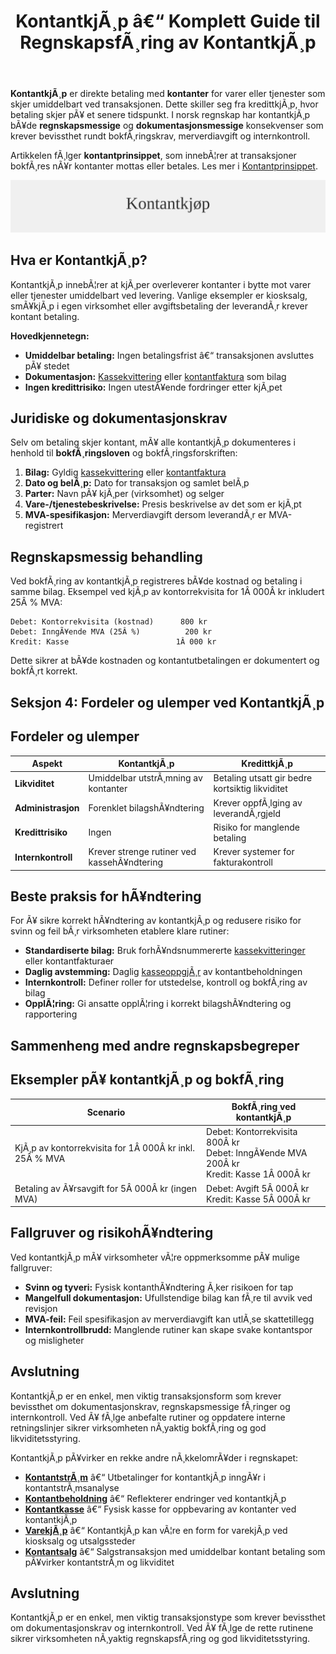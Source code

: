 ﻿---
title: "KontantkjÃ¸p â€“ Komplett Guide til RegnskapsfÃ¸ring av KontantkjÃ¸p"
meta_title: "KontantkjÃ¸p â€“ Komplett Guide til RegnskapsfÃ¸ring av KontantkjÃ¸p"
meta_description: '**KontantkjÃ¸p** er direkte betaling med **kontanter** for varer eller tjenester som skjer umiddelbart ved transaksjonen. Dette skiller seg fra kredittkjÃ¸p, hv...'
slug: kontantkjop
type: blog
layout: pages/single
---

**KontantkjÃ¸p** er direkte betaling med **kontanter** for varer eller tjenester som skjer umiddelbart ved transaksjonen. Dette skiller seg fra kredittkjÃ¸p, hvor betaling skjer pÃ¥ et senere tidspunkt. I norsk regnskap har kontantkjÃ¸p bÃ¥de **regnskapsmessige** og **dokumentasjonsmessige** konsekvenser som krever bevissthet rundt bokfÃ¸ringskrav, merverdiavgift og internkontroll.

Artikkelen fÃ¸lger **kontantprinsippet**, som innebÃ¦rer at transaksjoner bokfÃ¸res nÃ¥r kontanter mottas eller betales. Les mer i [Kontantprinsippet](/blogs/regnskap/kontantprinsippet "Kontantprinsippet: Guide til kontantregnskap i Norge").

![KontantkjÃ¸p](kontantkjop-image.svg)

## Hva er KontantkjÃ¸p?

KontantkjÃ¸p innebÃ¦rer at kjÃ¸per overleverer kontanter i bytte mot varer eller tjenester umiddelbart ved levering. Vanlige eksempler er kiosksalg, smÃ¥kjÃ¸p i egen virksomhet eller avgiftsbetaling der leverandÃ¸r krever kontant betaling.

**Hovedkjennetegn:**

* **Umiddelbar betaling:** Ingen betalingsfrist â€“ transaksjonen avsluttes pÃ¥ stedet
* **Dokumentasjon:** [Kassekvittering](/blogs/regnskap/kvittering "Hva er Kvittering? En Guide til Kvitteringskrav i Norsk Regnskap") eller [kontantfaktura](/blogs/regnskap/hva-er-kontantfaktura "Hva er kontantfaktura? En Guide til Kontantfakturering i Norge") som bilag
* **Ingen kredittrisiko:** Ingen utestÃ¥ende fordringer etter kjÃ¸pet

## Juridiske og dokumentasjonskrav

Selv om betaling skjer kontant, mÃ¥ alle kontantkjÃ¸p dokumenteres i henhold til **bokfÃ¸ringsloven** og bokfÃ¸ringsforskriften:

1. **Bilag:** Gyldig [kassekvittering](/blogs/regnskap/kvittering "Hva er Kvittering? En Guide til Kvitteringskrav i Norsk Regnskap") eller [kontantfaktura](/blogs/regnskap/hva-er-kontantfaktura "Hva er kontantfaktura? En Guide til Kontantfakturering i Norge")
2. **Dato og belÃ¸p:** Dato for transaksjon og samlet belÃ¸p
3. **Parter:** Navn pÃ¥ kjÃ¸per (virksomhet) og selger
4. **Vare-/tjenestebeskrivelse:** Presis beskrivelse av det som er kjÃ¸pt
5. **MVA-spesifikasjon:** Merverdiavgift dersom leverandÃ¸r er MVA-registrert

## Regnskapsmessig behandling

Ved bokfÃ¸ring av kontantkjÃ¸p registreres bÃ¥de kostnad og betaling i samme bilag. Eksempel ved kjÃ¸p av kontorrekvisita for 1Â 000Â kr inkludert 25Â % MVA:

```
Debet: Kontorrekvisita (kostnad)      800 kr
Debet: InngÃ¥ende MVA (25Â %)          200 kr
Kredit: Kasse                        1Â 000 kr
```

Dette sikrer at bÃ¥de kostnaden og kontantutbetalingen er dokumentert og bokfÃ¸rt korrekt.

## Seksjon 4: Fordeler og ulemper ved KontantkjÃ¸p
## Fordeler og ulemper

| **Aspekt**        | **KontantkjÃ¸p**                           | **KredittkjÃ¸p**                         |
|-------------------|-------------------------------------------|-----------------------------------------|
| **Likviditet**    | Umiddelbar utstrÃ¸mning av kontanter       | Betaling utsatt gir bedre kortsiktig likviditet |
| **Administrasjon**| Forenklet bilagshÃ¥ndtering                | Krever oppfÃ¸lging av leverandÃ¸rgjeld    |
| **Kredittrisiko** | Ingen                                     | Risiko for manglende betaling           |
| **Internkontroll**| Krever strenge rutiner ved kassehÃ¥ndtering| Krever systemer for fakturakontroll     |

## Beste praksis for hÃ¥ndtering

For Ã¥ sikre korrekt hÃ¥ndtering av kontantkjÃ¸p og redusere risiko for svinn og feil bÃ¸r virksomheten etablere klare rutiner:

* **Standardiserte bilag:** Bruk forhÃ¥ndsnummererte [kassekvitteringer](/blogs/regnskap/kvittering "Hva er Kvittering? En Guide til Kvitteringskrav i Norsk Regnskap") eller kontantfakturaer
* **Daglig avstemming:** Daglig [kasseoppgjÃ¸r](/blogs/regnskap/hva-er-kasseoppgjor "Hva er KasseoppgjÃ¸r? Komplett Guide til Daglig Kasseavstemming") av kontantbeholdningen
* **Internkontroll:** Definer roller for utstedelse, kontroll og bokfÃ¸ring av bilag
* **OpplÃ¦ring:** Gi ansatte opplÃ¦ring i korrekt bilagshÃ¥ndtering og rapportering

## Sammenheng med andre regnskapsbegreper

## Eksempler pÃ¥ kontantkjÃ¸p og bokfÃ¸ring

| **Scenario**                                         | **BokfÃ¸ring ved kontantkjÃ¸p**                                    |
|------------------------------------------------------|------------------------------------------------------------------|
| KjÃ¸p av kontorrekvisita for 1Â 000Â kr inkl. 25Â % MVA   | Debet: Kontorrekvisita 800Â kr<br>Debet: InngÃ¥ende MVA 200Â kr<br>Kredit: Kasse 1Â 000Â kr |
| Betaling av Ã¥rsavgift for 5Â 000Â kr (ingen MVA)       | Debet: Avgift 5Â 000Â kr<br>Kredit: Kasse 5Â 000Â kr                  |

## Fallgruver og risikohÃ¥ndtering

Ved kontantkjÃ¸p mÃ¥ virksomheter vÃ¦re oppmerksomme pÃ¥ mulige fallgruver:

* **Svinn og tyveri:** Fysisk kontanthÃ¥ndtering Ã¸ker risikoen for tap
* **Mangelfull dokumentasjon:** Ufullstendige bilag kan fÃ¸re til avvik ved revisjon
* **MVA-feil:** Feil spesifikasjon av merverdiavgift kan utlÃ¸se skattetillegg
* **Internkontrollbrudd:** Manglende rutiner kan skape svake kontantspor og misligheter

## Avslutning

KontantkjÃ¸p er en enkel, men viktig transaksjonsform som krever bevissthet om dokumentasjonskrav, regnskapsmessige fÃ¸ringer og internkontroll. Ved Ã¥ fÃ¸lge anbefalte rutiner og oppdatere interne retningslinjer sikrer virksomheten nÃ¸yaktig bokfÃ¸ring og god likviditetsstyring.

KontantkjÃ¸p pÃ¥virker en rekke andre nÃ¸kkelomrÃ¥der i regnskapet:

* **[KontantstrÃ¸m](/blogs/regnskap/hva-er-kontantstrom "Hva er KontantstrÃ¸m? Guide til Cash Flow Analyse og Styring")** â€“ Utbetalinger for kontantkjÃ¸p inngÃ¥r i kontantstrÃ¸msanalyse
* **[Kontantbeholdning](/blogs/regnskap/hva-er-kontantbeholdning "Hva er Kontantbeholdning? Komplett Guide til Kontantforvaltning og Likviditet")** â€“ Reflekterer endringer ved kontantkjÃ¸p
* **[Kontantkasse](/blogs/regnskap/kontantkasse "Kontantkasse â€“ Guide til HÃ¥ndtering av Kontanter")** â€“ Fysisk kasse for oppbevaring av kontanter ved kontantkjÃ¸p
* **[VarekjÃ¸p](/blogs/regnskap/hva-er-varekjop "Hva er varekjÃ¸p? Komplett Guide til InnkjÃ¸psstyring")** â€“ KontantkjÃ¸p kan vÃ¦re en form for varekjÃ¸p ved kiosksalg og utsalgssteder
* **[Kontantsalg](/blogs/regnskap/kontantsalg "Kontantsalg â€“ Komplett Guide til RegnskapsfÃ¸ring av Kontantsalg")** â€“ Salgstransaksjon med umiddelbar kontant betaling som pÃ¥virker kontantstrÃ¸m og likviditet

## Avslutning

KontantkjÃ¸p er en enkel, men viktig transaksjonstype som krever bevissthet om dokumentasjonskrav og internkontroll. Ved Ã¥ fÃ¸lge de rette rutinene sikrer virksomheten nÃ¸yaktig regnskapsfÃ¸ring og god likviditetsstyring.
